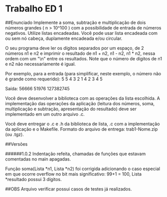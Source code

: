 Trabalho ED 1
=============

##Enunciado
Implemente a soma, subtração e multiplicação de dois números grandes ( n > 10^100 ) com a possibilidade de entrada de números negativos. Utilize listas encadeadas. Você pode usar lista encadeada com ou sem nó cabeça, duplamente encadeada e/ou circular.

O seu programa deve ler os dígitos separados por um espaço, de 2 números n1 e n2 e imprimir o resultado de n1 + n2, n1 - n2, n1 * n2, nessa ordem com um "\n" entre os resultados. Note que o número de dígitos de n1 e n2 não necessariamente é igual.

Por exemplo, para a entrada (para simplificar, neste exemplo, o número não é grande como requerido):
5
5 4 3 2 1
4
2 3 4 5

Saída:
56666
51976
127382745

Você deve desenvolver a biblioteca com as operações da lista escolhida. A implementação das operações da aplicação (leitura dos números, soma, multiplicação e subtração, apresentação do resultado) deve ser implementado em um outro arquivo .c.

Você deve entregar o .c e .h da biblioteca de lista, .c com a implementação da aplicação e o Makefile. Formato do arquivo de entrega: trab1-Nome.zip (ou .tgz).



##Versões

######1.0.2
Indentação refeita, chamadas de funções que estavam comentadas no main apagadas.

Função soma(Lista *n1, Lista *n2) foi corrigida adicionando o caso especial em que ocorre overflow no bit mais significativo: 99+1 = 100, Lista *resultado possui 3 dígitos.


##OBS
Arquivo verificar possui casos de testes já realizados.